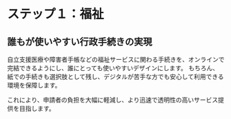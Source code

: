 # ステップ１：福祉

## 誰もが使いやすい行政手続きの実現

自立支援医療や障害者手帳などの福祉サービスに関わる手続きを、オンラインで完結できるようにし、誰にとっても使いやすいデザインにします。
もちろん、紙での手続きも選択肢として残し、デジタルが苦手な方でも安心して利用できる環境を保障します。

これにより、申請者の負担を大幅に軽減し、より迅速で透明性の高いサービス提供を目指します。
